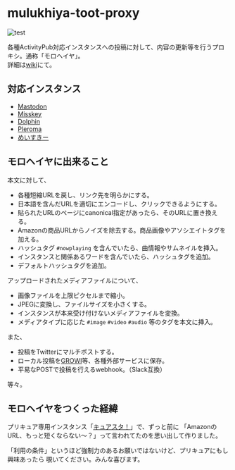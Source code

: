 # mulukhiya-toot-proxy

![test](https://github.com/pooza/mulukhiya-toot-proxy/workflows/test/badge.svg)

各種ActivityPub対応インスタンスへの投稿に対して、内容の更新等を行うプロキシ。通称「モロヘイヤ」。  
詳細は[wiki](https://github.com/pooza/mulukhiya-toot-proxy/wiki)にて。

## 対応インスタンス
- [Mastodon](https://github.com/tootsuite/mastodon)
- [Misskey](https://github.com/syuilo/misskey)
- [Dolphin](https://github.com/syuilo/dolphin)
- [Pleroma](https://git.pleroma.social/pleroma/pleroma)
- [めいすきー](https://github.com/mei23/misskey)

## モロヘイヤに出来ること

本文に対して、

- 各種短縮URLを戻し、リンク先を明らかにする。
- 日本語を含んだURLを適切にエンコードし、クリックできるようにする。
- 貼られたURLのページにcanonical指定があったら、そのURLに置き換える。
- Amazonの商品URLからノイズを除去する。商品画像やアソシエイトタグを加える。
- ハッシュタグ `#nowplaying` を含んでいたら、曲情報やサムネイルを挿入。
- インスタンスと関係あるワードを含んでいたら、ハッシュタグを追加。
- デフォルトハッシュタグを追加。

アップロードされたメディアファイルについて、

- 画像ファイルを上限ピクセルまで縮小。
- JPEGに変換し、ファイルサイズを小さくする。
- インスタンスが本来受け付けないメディアファイルを変換。
- メディアタイプに応じた `#image` `#video` `#audio` 等のタグを本文に挿入。

また、

- 投稿をTwitterにマルチポストする。
- ローカル投稿を[GROWI](https://growi.org/)等、各種外部サービスに保存。
- 平易なPOSTで投稿を行えるwebhook。（Slack互換）

等々。

## モロヘイヤをつくった経緯

プリキュア専用インスタンス「[キュアスタ！](https://precure.ml)」で、ずっと前に
「AmazonのURL、もっと短くならない〜？」って言われてたのを思い出して作りました。

「利用の条件」というほど強制力のあるお願いではないけど、プリキュアにもし興味あったら
覗いてください。みんな喜びます。
